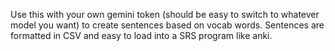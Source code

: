 Use this with your own gemini token (should be easy to switch to whatever model you want) to create sentences based on vocab words. Sentences are formatted in CSV and easy to load into a SRS program like anki.
